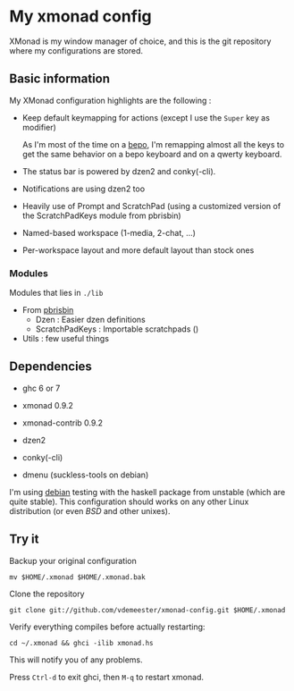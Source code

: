 # My xmonad config

XMonad is my window manager of choice, and this is the git repository where my
configurations are stored.

## Basic information

My XMonad configuration highlights are the following :

* Keep default keymapping for actions (except I use the `Super` key as modifier)
  
  As I'm most of the time on a [bepo](http://bepo.fr), I'm remapping almost all
  the keys to get the same behavior on a bepo keyboard and on a qwerty keyboard.

* The status bar is powered by dzen2 and conky(-cli).
* Notifications are using dzen2 too
* Heavily use of Prompt and ScratchPad (using a customized version of the 
  ScratchPadKeys module from pbrisbin)
* Named-based workspace (1-media, 2-chat, …)
* Per-workspace layout and more default layout than stock ones

### Modules

Modules that lies in `./lib`

* From [pbrisbin](https://github.com/pbrisbin/xmonad-config)
  * Dzen : Easier dzen definitions
  * ScratchPadKeys : Importable scratchpads ()
* Utils : few useful things

## Dependencies

* ghc 6 or 7
* xmonad 0.9.2
* xmonad-contrib 0.9.2

* dzen2
* conky(-cli)
* dmenu (suckless-tools on debian)

I'm using [debian](http://debian.org) testing with the haskell package from
unstable (which are quite stable). This configuration should works on any other
Linux distribution (or even *BSD* and other unixes).

## Try it

Backup your original configuration

    mv $HOME/.xmonad $HOME/.xmonad.bak

Clone the repository

    git clone git://github.com/vdemeester/xmonad-config.git $HOME/.xmonad

Verify everything compiles before actually restarting:

    cd ~/.xmonad && ghci -ilib xmonad.hs

This will notify you of any problems.

Press `Ctrl-d` to exit ghci, then `M-q` to restart xmonad.
